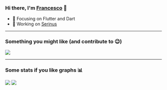 ### Hi there, I'm [Francesco][website] 👋

- 🌱 Focusing on Flutter and Dart
- 🐤 Working on [Serinus](https://github.com/serinus-nest)

---

### Something you might like (and contribute to 😉)

<a href="https://github.com/francescovallone/serinus">
<picture>
<source 
  srcset="https://github-readme-stats.vercel.app/api/pin?username=francescovallone&repo=serinus&hide_border=true&theme=tokyonight"
  media="(prefers-color-scheme: dark)"
/>
<source
  srcset="https://github-readme-stats.vercel.app/api/pin?username=francescovallone&repo=serinus&hide_border=true"
  media="(prefers-color-scheme: light), (prefers-color-scheme: no-preference)"
/>
<img src="https://github-readme-stats.vercel.app/api/pin?username=francescovallone&repo=serinus&hide_border=true&layout=compact" />
</picture>
 </a>

---

### Some stats if you like graphs 📊

<picture>
<source 
  srcset="https://github-readme-stats.vercel.app/api?username=francescovallone&show_icons=true&hide_border=true&theme=tokyonight"
  media="(prefers-color-scheme: dark)"
/>
<source
  srcset="https://github-readme-stats.vercel.app/api?username=francescovallone&show_icons=true&hide_border=true"
  media="(prefers-color-scheme: light), (prefers-color-scheme: no-preference)"
/>
<img src="https://github-readme-stats.vercel.app/api?username=francescovallone&show_icons=true&hide_border=true" />
</picture>
<picture>
<source 
  srcset="https://github-readme-stats.vercel.app/api/top-langs?username=francescovallone&layout=compact&hide_border=true&theme=tokyonight"
  media="(prefers-color-scheme: dark)"
/>
<source
  srcset="https://github-readme-stats.vercel.app/api/top-langs?username=francescovallone&layout=compact&hide_border=true"
  media="(prefers-color-scheme: light), (prefers-color-scheme: no-preference)"
/>
<img src="https://github-readme-stats.vercel.app/api/top-langs?username=francescovallone&hide_border=true&layout=compact" />
</picture>



[website]: https://francescovll.com
[serinus]: https://github.com/francescovallone/serinus
